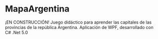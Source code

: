 # MapaArgentina
¡EN CONSTRUCCIÓN! Juego didáctico para aprender las capitales de las provincias de la república Argentina. Aplicación de WPF, desarrollado con C# .Net 5.0
